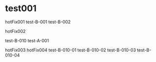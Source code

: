 # test001
hotFix001
test-B-001
test-B-002

hotFix002

test-B-010
test-A-001

hotFix003
hotFix004
test-B-010-01
test-B-010-02
test-B-010-03
test-B-010-04